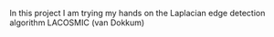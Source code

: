 In this project I am trying my hands on the Laplacian edge detection algorithm LACOSMIC (van Dokkum)
